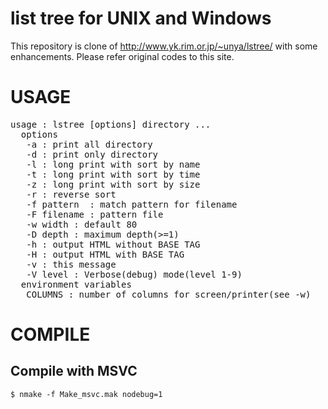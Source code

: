 # list tree for UNIX and Windows

This repository is clone of <http://www.yk.rim.or.jp/~unya/lstree/> with some
enhancements.  Please refer original codes to this site.

# USAGE

<pre>
usage : lstree [options] directory ...
  options
   -a : print all directory
   -d : print only directory
   -l : long print with sort by name
   -t : long print with sort by time
   -z : long print with sort by size
   -r : reverse sort
   -f pattern  : match pattern for filename
   -F filename : pattern file
   -w width : default 80
   -D depth : maximum depth(&gt;=1)
   -h : output HTML without BASE TAG
   -H : output HTML with BASE TAG
   -v : this message
   -V level : Verbose(debug) mode(level 1-9)
  environment variables
   COLUMNS : number of columns for screen/printer(see -w)
</pre>

# COMPILE

## Compile with MSVC

```
$ nmake -f Make_msvc.mak nodebug=1
```
